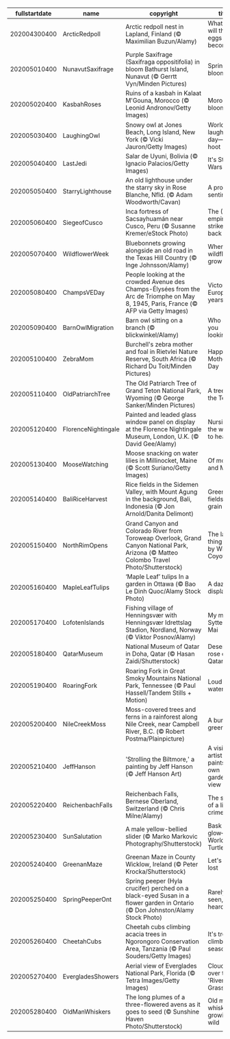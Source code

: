 |fullstartdate|name|copyright|title|image|
|--|--|--|--|--|
202004300400|ArcticRedpoll|Arctic redpoll nest in Lapland, Finland (© Maximilian Buzun/Alamy)|What bird will these eggs become?|![](/en-CA/2020/05/202004300400ArcticRedpoll.jpg)|
202005010400|NunavutSaxifrage|Purple Saxifrage (Saxifraga oppositifolia) in bloom Bathurst Island, Nunavut (© Gerrtt Vyn/Minden Pictures)|Spring blooms|![](/en-CA/2020/05/202005010400NunavutSaxifrage.jpg)|
202005020400|KasbahRoses|Ruins of a kasbah in Kalaat M'Gouna, Morocco (© Leonid Andronov/Getty Images)|Morocco in bloom|![](/en-CA/2020/05/202005020400KasbahRoses.jpg)|
202005030400|LaughingOwl|Snowy owl at Jones Beach, Long Island, New York (© Vicki Jauron/Getty Images)|World laughter day—it's a hoot|![](/en-CA/2020/05/202005030400LaughingOwl.jpg)|
202005040400|LastJedi|Salar de Uyuni, Bolivia (© Ignacio Palacios/Getty Images)|It's Star Wars Day|![](/en-CA/2020/05/202005040400LastJedi.jpg)|
202005050400|StarryLighthouse|An old lighthouse under the starry sky in Rose Blanche, Nfld. (© Adam Woodworth/Cavan)|A proud sentinel|![](/en-CA/2020/05/202005050400StarryLighthouse.jpg)|
202005060400|SiegeofCusco|Inca fortress of Sacsayhuamán near Cusco, Peru (© Susanne Kremer/eStock Photo)|The (Inca) empire strikes back|![](/en-CA/2020/05/202005060400SiegeofCusco.jpg)|
202005070400|WildflowerWeek|Bluebonnets growing alongside an old road in the Texas Hill Country (© Inge Johnsson/Alamy)|Where the wildflowers grow|![](/en-CA/2020/05/202005070400WildflowerWeek.jpg)|
202005080400|ChampsVEDay|People looking at the crowded Avenue des Champs-Élysées from the Arc de Triomphe on May 8, 1945, Paris, France (© AFP via Getty Images)|Victory in Europe, 75 years later|![](/en-CA/2020/05/202005080400ChampsVEDay.jpg)|
202005090400|BarnOwlMigration|Barn owl sitting on a branch (© blickwinkel/Alamy)|Who are you looking at?|![](/en-CA/2020/05/202005090400BarnOwlMigration.jpg)|
202005100400|ZebraMom|Burchell's zebra mother and foal in Rietvlei Nature Reserve, South Africa (© Richard Du Toit/Minden Pictures)|Happy Mother's Day|![](/en-CA/2020/05/202005100400ZebraMom.jpg)|
202005110400|OldPatriarchTree|The Old Patriarch Tree of Grand Teton National Park, Wyoming (© George Sanker/Minden Pictures)|A tree amid the Tetons|![](/en-CA/2020/05/202005110400OldPatriarchTree.jpg)|
202005120400|FlorenceNightingale|Painted and leaded glass window panel on display at the Florence Nightingale Museum, London, U.K. (© David Gee/Alamy)|Nursing the world to health|![](/en-CA/2020/05/202005120400FlorenceNightingale.jpg)|
202005130400|MooseWatching|Moose snacking on water lilies in Millinocket, Maine (© Scott Suriano/Getty Images)|Of moose and Maine|![](/en-CA/2020/05/202005130400MooseWatching.jpg)|
202005140400|BaliRiceHarvest|Rice fields in the Sidemen Valley, with Mount Agung in the background, Bali, Indonesia (© Jon Arnold/Danita Delimont)|Green fields of grain|![](/en-CA/2020/05/202005140400BaliRiceHarvest.jpg)|
202005150400|NorthRimOpens|Grand Canyon and Colorado River from Toroweap Overlook, Grand Canyon National Park, Arizona (© Matteo Colombo Travel Photo/Shutterstock)|The last thing seen by Wile E. Coyote|![](/en-CA/2020/05/202005150400NorthRimOpens.jpg)|
202005160400|MapleLeafTulips|‘Maple Leaf’ tulips In a garden in Ottawa (© Bao Le Dinh Quoc/Alamy Stock Photo)|A dazzling display|![](/en-CA/2020/05/202005160400MapleLeafTulips.jpg)|
202005170400|LofotenIslands|Fishing village of Henningsvær with Henningsvær Idrettslag Stadion, Nordland, Norway (© Viktor Posnov/Alamy)|My my, it's Syttende Mai|![](/en-CA/2020/05/202005170400LofotenIslands.jpg)|
202005180400|QatarMuseum|National Museum of Qatar in Doha, Qatar (© Hasan Zaidi/Shutterstock)|Desert rose of Qatar|![](/en-CA/2020/05/202005180400QatarMuseum.jpg)|
202005190400|RoaringFork|Roaring Fork in Great Smoky Mountains National Park, Tennessee (© Paul Hassell/Tandem Stills + Motion)|Loud waters|![](/en-CA/2020/05/202005190400RoaringFork.jpg)|
202005200400|NileCreekMoss|Moss-covered trees and ferns in a rainforest along Nile Creek, near Campbell River, B.C. (© Robert Postma/Plainpicture)|A burst of green|![](/en-CA/2020/05/202005200400NileCreekMoss.jpg)|
202005210400|JeffHanson|'Strolling the Biltmore,' a painting by Jeff Hanson (© Jeff Hanson Art)|A visionary artist paints his own garden view|![](/en-CA/2020/05/202005210400JeffHanson.jpg)|
202005220400|ReichenbachFalls|Reichenbach Falls, Bernese Oberland, Switzerland (© Chris Milne/Alamy)|The scene of a literary crime|![](/en-CA/2020/05/202005220400ReichenbachFalls.jpg)|
202005230400|SunSalutation|A male yellow-bellied slider (© Marko Markovic Photography/Shutterstock)|Bask in the glow—It's World Turtle Day|![](/en-CA/2020/05/202005230400SunSalutation.jpg)|
202005240400|GreenanMaze|Greenan Maze in County Wicklow, Ireland (© Peter Krocka/Shutterstock)|Let's get lost|![](/en-CA/2020/05/202005240400GreenanMaze.jpg)|
202005250400|SpringPeeperOnt|Spring peeper (Hyla crucifer) perched on a black-eyed Susan in a flower garden in Ontario (© Don Johnston/Alamy Stock Photo)|Rarely seen, often heard|![](/en-CA/2020/05/202005250400SpringPeeperOnt.jpg)|
202005260400|CheetahCubs|Cheetah cubs climbing acacia trees in Ngorongoro Conservation Area, Tanzania (© Paul Souders/Getty Images)|It's tree-climbing season|![](/en-CA/2020/05/202005260400CheetahCubs.jpg)|
202005270400|EvergladesShowers|Aerial view of Everglades National Park, Florida (© Tetra Images/Getty Images)|Clouds over the 'River of Grass'|![](/en-CA/2020/05/202005270400EvergladesShowers.jpg)|
202005280400|OldManWhiskers|The long plumes of a three-flowered avens as it goes to seed (© Sunshine Haven Photo/Shutterstock)|Old man's whiskers growing wild|![](/en-CA/2020/05/202005280400OldManWhiskers.jpg)|
